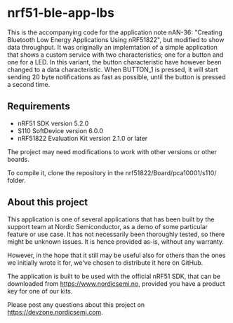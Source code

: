 nrf51-ble-app-lbs
==================

This is the accompanying code for the application note nAN-36: "Creating Bluetooth Low Energy Applications Using nRF51822", but modified to show data throughput. It was originally an implemtation of a simple application that shows a custom service with two characteristics; one for a button and one for a LED. In this variant, the button characteristic have however been changed to a data characteristic. When BUTTON_1 is pressed, it will start sending 20 byte notifications as fast as possible, until the button is pressed a second time.

Requirements
------------
- nRF51 SDK version 5.2.0
- S110 SoftDevice version 6.0.0
- nRF51822 Evaluation Kit version 2.1.0 or later

The project may need modifications to work with other versions or other boards. 

To compile it, clone the repository in the nrf51822/Board/pca10001/s110/ folder.

About this project
------------------
This application is one of several applications that has been built by the support team at Nordic Semiconductor, as a demo of some particular feature or use case. It has not necessarily been thoroughly tested, so there might be unknown issues. It is hence provided as-is, without any warranty. 

However, in the hope that it still may be useful also for others than the ones we initially wrote it for, we've chosen to distribute it here on GitHub. 

The application is built to be used with the official nRF51 SDK, that can be downloaded from https://www.nordicsemi.no, provided you have a product key for one of our kits.

Please post any questions about this project on https://devzone.nordicsemi.com.
